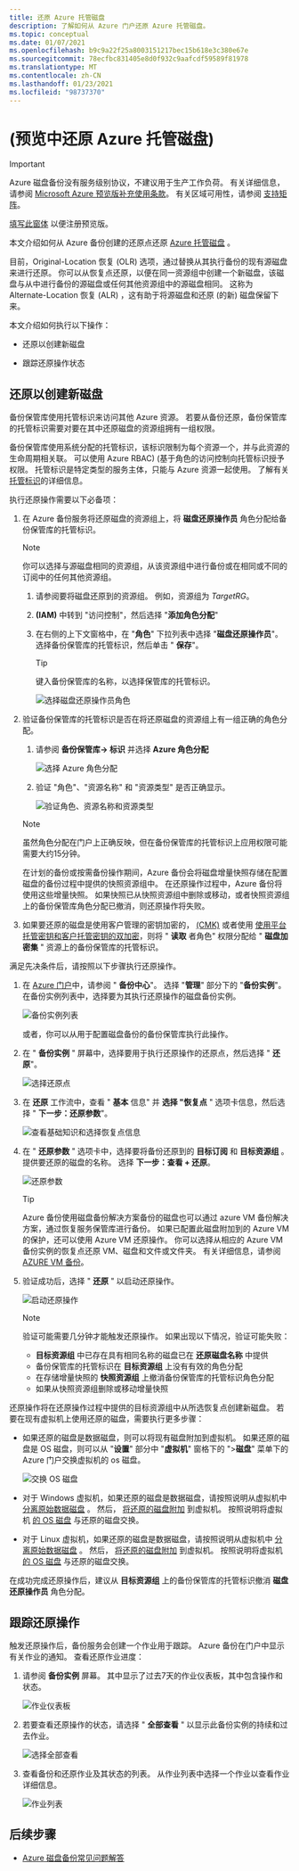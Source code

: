 ```yaml
---
title: 还原 Azure 托管磁盘
description: 了解如何从 Azure 门户还原 Azure 托管磁盘。
ms.topic: conceptual
ms.date: 01/07/2021
ms.openlocfilehash: b9c9a22f25a8003151217bec15b618e3c380e67e
ms.sourcegitcommit: 78ecfbc831405e8d0f932c9aafcdf59589f81978
ms.translationtype: MT
ms.contentlocale: zh-CN
ms.lasthandoff: 01/23/2021
ms.locfileid: "98737370"
---
```

# <a name="restore-azure-managed-disks-in-preview"></a> (预览中还原 Azure 托管磁盘) 

>[!IMPORTANT]
>Azure 磁盘备份没有服务级别协议，不建议用于生产工作负荷。 有关详细信息，请参阅 [Microsoft Azure 预览版补充使用条款](https://azure.microsoft.com/support/legal/preview-supplemental-terms/)。 有关区域可用性，请参阅 [支持矩阵](disk-backup-support-matrix.md)。
>
>[填写此窗体](https://forms.office.com/Pages/ResponsePage.aspx?id=v4j5cvGGr0GRqy180BHbR1vE8L51DIpDmziRt_893LVUNFlEWFJBN09PTDhEMjVHS05UWFkxUlUzUS4u) 以便注册预览版。

本文介绍如何从 Azure 备份创建的还原点还原 [Azure 托管磁盘](../virtual-machines/managed-disks-overview.md) 。

目前，Original-Location 恢复 (OLR) 选项，通过替换从其执行备份的现有源磁盘来进行还原。 你可以从恢复点还原，以便在同一资源组中创建一个新磁盘，该磁盘与从中进行备份的源磁盘或任何其他资源组中的源磁盘相同。 这称为 Alternate-Location 恢复 (ALR) ，这有助于将源磁盘和还原 (的新) 磁盘保留下来。

本文介绍如何执行以下操作：

- 还原以创建新磁盘

- 跟踪还原操作状态

## <a name="restore-to-create-a-new-disk"></a>还原以创建新磁盘

备份保管库使用托管标识来访问其他 Azure 资源。 若要从备份还原，备份保管库的托管标识需要对要在其中还原磁盘的资源组拥有一组权限。

备份保管库使用系统分配的托管标识，该标识限制为每个资源一个，并与此资源的生命周期相关联。 可以使用 Azure RBAC)  (基于角色的访问控制向托管标识授予权限。 托管标识是特定类型的服务主体，只能与 Azure 资源一起使用。 了解有关 [托管标识](../active-directory/managed-identities-azure-resources/overview.md)的详细信息。

执行还原操作需要以下必备项：

1. 在 Azure 备份服务将还原磁盘的资源组上，将 **磁盘还原操作员** 角色分配给备份保管库的托管标识。

    >[!NOTE]
    > 你可以选择与源磁盘相同的资源组，从该资源组中进行备份或在相同或不同的订阅中的任何其他资源组。

    1. 请参阅要将磁盘还原到的资源组。 例如，资源组为 *TargetRG*。

    1. **(IAM)** 中转到 "访问控制"，然后选择 "**添加角色分配**"

    1. 在右侧的上下文窗格中，在 "**角色**" 下拉列表中选择 "**磁盘还原操作员**"。 选择备份保管库的托管标识，然后单击 " **保存**"。

        >[!TIP]
        >键入备份保管库的名称，以选择保管库的托管标识。

        ![选择磁盘还原操作员角色](./media/restore-managed-disks/disk-restore-operator-role.png)

1. 验证备份保管库的托管标识是否在将还原磁盘的资源组上有一组正确的角色分配。

    1. 请参阅 **备份保管库-> 标识** 并选择 **Azure 角色分配**

        ![选择 Azure 角色分配](./media/restore-managed-disks/azure-role-assignments.png)

    1. 验证 "角色"、"资源名称" 和 "资源类型" 是否正确显示。

        ![验证角色、资源名称和资源类型](./media/restore-managed-disks/verify-role.png)

    >[!NOTE]
    >虽然角色分配在门户上正确反映，但在备份保管库的托管标识上应用权限可能需要大约15分钟。
    >
    >在计划的备份或按需备份操作期间，Azure 备份会将磁盘增量快照存储在配置磁盘的备份过程中提供的快照资源组中。 在还原操作过程中，Azure 备份将使用这些增量快照。 如果快照已从快照资源组中删除或移动，或者快照资源组上的备份保管库角色分配已撤消，则还原操作将失败。

1. 如果要还原的磁盘是使用客户管理的密钥加密的， [ (CMK)](https://docs.microsoft.com/azure/virtual-machines/disks-enable-customer-managed-keys-portal) 或者使用 [使用平台托管密钥和客户托管密钥的双加密](https://docs.microsoft.com/azure/virtual-machines/disks-enable-double-encryption-at-rest-portal)，则将 " **读取** 者角色" 权限分配给 " **磁盘加密集** " 资源上的备份保管库的托管标识。

满足先决条件后，请按照以下步骤执行还原操作。

1. 在 [Azure 门户](https://portal.azure.com/)中，请参阅 " **备份中心**"。 选择 "**管理**" 部分下的 "**备份实例**"。 在备份实例列表中，选择要为其执行还原操作的磁盘备份实例。

    ![备份实例列表](./media/restore-managed-disks/backup-instances.png)

    或者，你可以从用于配置磁盘备份的备份保管库执行此操作。

1. 在 " **备份实例** " 屏幕中，选择要用于执行还原操作的还原点，然后选择 " **还原**"。

    ![选择还原点](./media/restore-managed-disks/select-restore-point.png)

1. 在 **还原** 工作流中，查看 " **基本** 信息" 并 **选择 "恢复点** " 选项卡信息，然后选择 " **下一步：还原参数**"。

    ![查看基础知识和选择恢复点信息](./media/restore-managed-disks/review-information.png)

1. 在 " **还原参数** " 选项卡中，选择要将备份还原到的 **目标订阅** 和 **目标资源组** 。 提供要还原的磁盘的名称。 选择 **下一步：查看 + 还原**。

    ![还原参数](./media/restore-managed-disks/restore-parameters.png)

    >[!TIP]
    >Azure 备份使用磁盘备份解决方案备份的磁盘也可以通过 azure VM 备份解决方案，通过恢复服务保管库进行备份。 如果已配置此磁盘附加到的 Azure VM 的保护，还可以使用 Azure VM 还原操作。 你可以选择从相应的 Azure VM 备份实例的恢复点还原 VM、磁盘和文件或文件夹。 有关详细信息，请参阅 [AZURE VM 备份](./about-azure-vm-restore.md)。

1. 验证成功后，选择 " **还原** " 以启动还原操作。

    ![启动还原操作](./media/restore-managed-disks/initiate-restore.png)

    >[!NOTE]
    > 验证可能需要几分钟才能触发还原操作。 如果出现以下情况，验证可能失败：
    >
    > - **目标资源组** 中已存在具有相同名称的磁盘已在 **还原磁盘名称** 中提供
    > - 备份保管库的托管标识在 **目标资源组** 上没有有效的角色分配
    > - 在存储增量快照的 **快照资源组** 上撤消备份保管库的托管标识角色分配
    > - 如果从快照资源组删除或移动增量快照

还原操作将在还原操作过程中提供的目标资源组中从所选恢复点创建新磁盘。 若要在现有虚拟机上使用还原的磁盘，需要执行更多步骤：

- 如果还原的磁盘是数据磁盘，则可以将现有磁盘附加到虚拟机。 如果还原的磁盘是 OS 磁盘，则可以从 "**设置**" 部分中 "**虚拟机**" 窗格下的 ">**磁盘**" 菜单下的 Azure 门户交换虚拟机的 os 磁盘。

    ![交换 OS 磁盘](./media/restore-managed-disks/swap-os-disks.png)

- 对于 Windows 虚拟机，如果还原的磁盘是数据磁盘，请按照说明从虚拟机中 [分离原始数据磁盘](../virtual-machines/windows/detach-disk.md#detach-a-data-disk-using-the-portal) 。 然后， [将还原的磁盘附加](../virtual-machines/windows/attach-managed-disk-portal.md) 到虚拟机。 按照说明将虚拟机 [的 OS 磁盘](../virtual-machines/windows/os-disk-swap.md) 与还原的磁盘交换。

- 对于 Linux 虚拟机，如果还原的磁盘是数据磁盘，请按照说明从虚拟机中 [分离原始数据磁盘](../virtual-machines/linux/detach-disk.md#detach-a-data-disk-using-the-portal) 。 然后， [将还原的磁盘附加](../virtual-machines/linux/attach-disk-portal.md#attach-an-existing-disk) 到虚拟机。 按照说明将虚拟机 [的 OS 磁盘](../virtual-machines/linux/os-disk-swap.md) 与还原的磁盘交换。

在成功完成还原操作后，建议从 **目标资源组** 上的备份保管库的托管标识撤消 **磁盘还原操作员** 角色分配。

## <a name="track-a-restore-operation"></a>跟踪还原操作

触发还原操作后，备份服务会创建一个作业用于跟踪。 Azure 备份在门户中显示有关作业的通知。 查看还原作业进度：

1. 请参阅 **备份实例** 屏幕。 其中显示了过去7天的作业仪表板，其中包含操作和状态。

    ![作业仪表板](./media/restore-managed-disks/jobs-dashboard.png)

1. 若要查看还原操作的状态，请选择 " **全部查看** " 以显示此备份实例的持续和过去作业。

    ![选择全部查看](./media/restore-managed-disks/view-all.png)

1. 查看备份和还原作业及其状态的列表。 从作业列表中选择一个作业以查看作业详细信息。

    ![作业列表](./media/restore-managed-disks/list-of-jobs.png)

## <a name="next-steps"></a>后续步骤

- [Azure 磁盘备份常见问题解答](disk-backup-faq.md)
